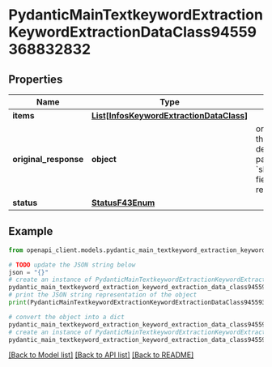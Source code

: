 # PydanticMainTextkeywordExtractionKeywordExtractionDataClass94559368832832


## Properties

Name | Type | Description | Notes
------------ | ------------- | ------------- | -------------
**items** | [**List[InfosKeywordExtractionDataClass]**](InfosKeywordExtractionDataClass.md) |  | [optional] 
**original_response** | **object** | original response sent by the provider, hidden by default, show it by passing the &#x60;show_original_response&#x60; field to &#x60;true&#x60; in your request | [optional] 
**status** | [**StatusF43Enum**](StatusF43Enum.md) |  | 

## Example

```python
from openapi_client.models.pydantic_main_textkeyword_extraction_keyword_extraction_data_class94559368832832 import PydanticMainTextkeywordExtractionKeywordExtractionDataClass94559368832832

# TODO update the JSON string below
json = "{}"
# create an instance of PydanticMainTextkeywordExtractionKeywordExtractionDataClass94559368832832 from a JSON string
pydantic_main_textkeyword_extraction_keyword_extraction_data_class94559368832832_instance = PydanticMainTextkeywordExtractionKeywordExtractionDataClass94559368832832.from_json(json)
# print the JSON string representation of the object
print(PydanticMainTextkeywordExtractionKeywordExtractionDataClass94559368832832.to_json())

# convert the object into a dict
pydantic_main_textkeyword_extraction_keyword_extraction_data_class94559368832832_dict = pydantic_main_textkeyword_extraction_keyword_extraction_data_class94559368832832_instance.to_dict()
# create an instance of PydanticMainTextkeywordExtractionKeywordExtractionDataClass94559368832832 from a dict
pydantic_main_textkeyword_extraction_keyword_extraction_data_class94559368832832_form_dict = pydantic_main_textkeyword_extraction_keyword_extraction_data_class94559368832832.from_dict(pydantic_main_textkeyword_extraction_keyword_extraction_data_class94559368832832_dict)
```
[[Back to Model list]](../README.md#documentation-for-models) [[Back to API list]](../README.md#documentation-for-api-endpoints) [[Back to README]](../README.md)


